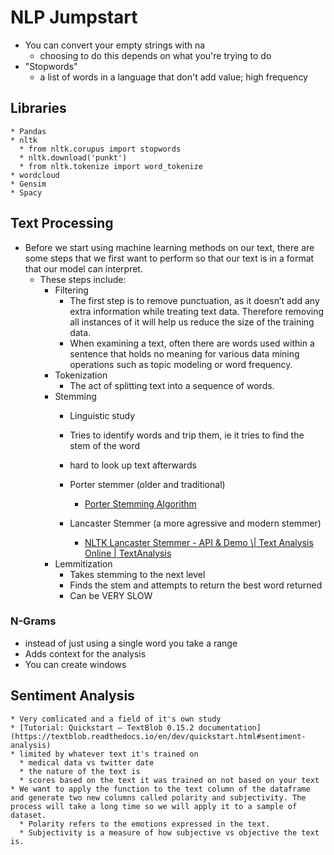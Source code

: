   # NLP Jumpstart
  
  * You can convert your empty strings with na 
    * choosing to do this depends on what you're trying to do
  * "Stopwords"
    * a list of words in a language that don't add value; high frequency 
  ## Libraries
    * Pandas
    * nltk
      * from nltk.corupus import stopwords
      * nltk.download('punkt')
      * from nltk.tokenize import word_tokenize 
    * wordcloud 
    * Gensim
    * Spacy
  
  
  ## Text Processing
  * Before we start using machine learning methods on our text, there are some steps that we first want to perform so that our text is in a format that our model can interpret.
    * These steps include:
      * Filtering
        * The first step is to remove punctuation, as it doesn’t add any extra information while treating text data. Therefore removing all instances of it will help us reduce the size of the training data.
        * When examining a text, often there are words used within a sentence that holds no meaning for various data mining operations such as topic modeling or word frequency. 
       * Tokenization  
          * The act of splitting text into a sequence of words.
      * Stemming
        * Linguistic study
  
        * Tries to identify words and trip them, ie it tries to find the stem of the word
        * hard to look up text afterwards 
        * Porter stemmer (older and traditional)
          *  [Porter Stemming Algorithm](https://tartarus.org/martin/PorterStemmer/)
        * Lancaster Stemmer (a more agressive and modern stemmer)
          * [NLTK Lancaster Stemmer - API & Demo \\| Text Analysis Online | TextAnalysis](http://textanalysisonline.com/nltk-lancaster-stemmer)
      * Lemmitization
        * Takes stemming to the next level 
        * Finds the stem and attempts to return the best word returned
        * Can be VERY SLOW
  
  ### N-Grams
  * instead of just using a single word you take a range
  * Adds context for the analysis 
  * You can create windows
  
  
  ## Sentiment Analysis
    * Very comlicated and a field of it's own study
    * [Tutorial: Quickstart — TextBlob 0.15.2 documentation](https://textblob.readthedocs.io/en/dev/quickstart.html#sentiment-analysis)
    * limited by whatever text it's trained on 
      * medical data vs twitter date
      * the nature of the text is 
      * scores based on the text it was trained on not based on your text
    * We want to apply the function to the text column of the dataframe and generate two new columns called polarity and subjectivity. The process will take a long time so we will apply it to a sample of dataset.
      * Polarity refers to the emotions expressed in the text.
      * Subjectivity is a measure of how subjective vs objective the text is.
